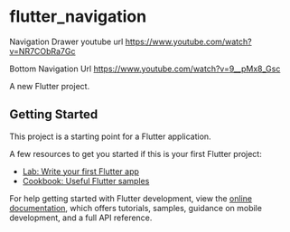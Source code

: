 # flutter_navigation
Navigation Drawer youtube url 
https://www.youtube.com/watch?v=NR7CObRa7Gc

Bottom Navigation Url
https://www.youtube.com/watch?v=9__pMx8_Gsc

A new Flutter project.

## Getting Started

This project is a starting point for a Flutter application.

A few resources to get you started if this is your first Flutter project:

- [Lab: Write your first Flutter app](https://docs.flutter.dev/get-started/codelab)
- [Cookbook: Useful Flutter samples](https://docs.flutter.dev/cookbook)

For help getting started with Flutter development, view the
[online documentation](https://docs.flutter.dev/), which offers tutorials,
samples, guidance on mobile development, and a full API reference.
